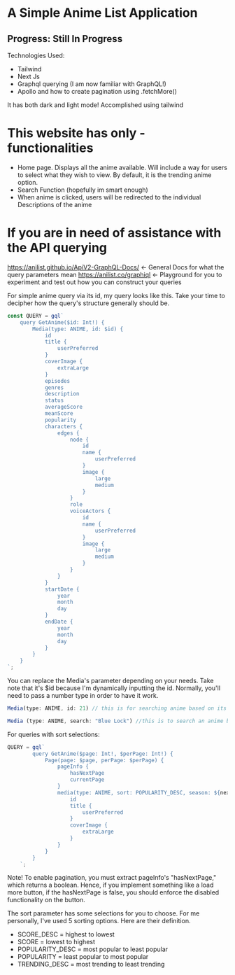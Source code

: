 # A Simple Anime List Application 

## Progress: Still In Progress

Technologies Used:

- Tailwind
- Next Js
- Graphql querying (I am now familiar with GraphQL!)
- Apollo and how to create pagination using .fetchMore()

It has both dark and light mode! Accomplished using tailwind

# This website has only - functionalities

- Home page. Displays all the anime available. Will include a way for users to select what they wish to view. By default, it is the trending anime option.
- Search Function (hopefully im smart enough)
- When anime is clicked, users will be redirected to the individual Descriptions of the anime


# If you are in need of assistance with the API querying
https://anilist.github.io/ApiV2-GraphQL-Docs/ <- General Docs for what the query parameters mean
https://anilist.co/graphiql <- Playground for you to experiment and test out how you can construct your queries

For simple anime query via its id, my query looks like this. Take your time to decipher how the query's structure generally should be. 

```javascript
const QUERY = gql`
	query GetAnime($id: Int!) {
		Media(type: ANIME, id: $id) {
			id
			title {
				userPreferred
			}
			coverImage {
				extraLarge
			}
			episodes
			genres
			description
			status
			averageScore
			meanScore
			popularity
			characters {
				edges {
					node {
						id
						name {
							userPreferred
						}
						image {
							large
							medium
						}
					}
					role
					voiceActors {
						id
						name {
							userPreferred
						}
						image {
							large
							medium
						}
					}
				}
			}
			startDate {
				year
				month
				day
			}
			endDate {
				year
				month
				day
			}
		}
	}
`;
```

You can replace the Media's parameter depending on your needs. Take note that it's $id because I'm dynamically inputting the id. Normally, you'll need to pass a number type in order to have it work. 
```javascript
Media(type: ANIME, id: 21) // this is for searching anime based on its ID

Media (type: ANIME, search: "Blue Lock") //this is to search an anime based on string. Useful if you're implementating a search bar. 
```



For queries with sort selections:
```javascript
QUERY = gql`
		query GetAnime($page: Int!, $perPage: Int!) {
			Page(page: $page, perPage: $perPage) {
				pageInfo {
					hasNextPage
					currentPage
				}
				media(type: ANIME, sort: POPULARITY_DESC, season: ${nextSeason}, seasonYear: ${currentYear}) {
					id
					title {
						userPreferred
					}
					coverImage {
						extraLarge
					}
				}
			}
		}
	`;
```

Note! To enable pagination, you must extract pageInfo's "hasNextPage," which returns a boolean. Hence, if you implement something like a load more button, if the hasNextPage is false, you should enforce the disabled functionality on the button. 

The sort parameter has some selections for you to choose. For me personally, I've used 5 sorting options. Here are their definition.

- SCORE_DESC = highest to lowest
- SCORE = lowest to highest
- POPULARITY_DESC = most popular to least popular
- POPULARITY = least popular to most popular
- TRENDING_DESC = most trending to least trending
